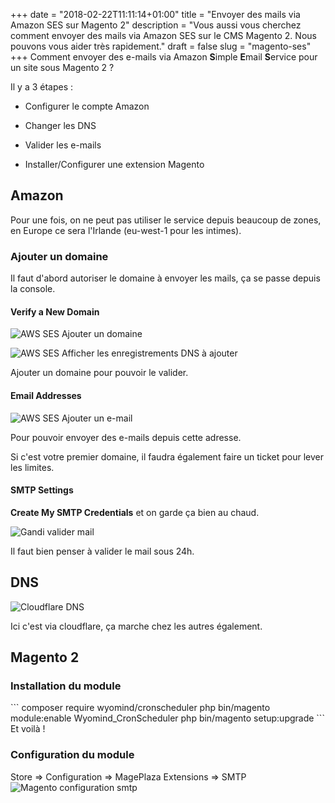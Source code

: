 +++
date = "2018-02-22T11:11:14+01:00"
title = "Envoyer des mails via Amazon SES sur Magento 2"
description = "Vous aussi vous cherchez comment envoyer des mails via Amazon SES sur le CMS Magento 2. Nous pouvons vous aider très rapidement."
draft = false
slug = "magento-ses"
+++
Comment envoyer des e-mails via Amazon **S**imple **E**mail **S**ervice pour un site sous Magento 2 ?

Il y a 3 étapes :

- Configurer le compte Amazon

- Changer les DNS

- Valider les e-mails

- Installer/Configurer une extension Magento

<h2 class="post-title">Amazon</h2>

Pour une fois, on ne peut pas utiliser le service depuis beaucoup de zones, en Europe
ce sera l'Irlande (eu-west-1 pour les intimes).

<h3 class="post-title">Ajouter un domaine</h3>

Il faut d'abord autoriser le domaine à envoyer les mails, ça se passe depuis la console.


<h4 class="post-title">Verify a New Domain</h4>

![AWS SES Ajouter un domaine](/images/12/ses-1.png)

![AWS SES Afficher les enregistrements DNS à ajouter](/images/12/ses-2.png)

Ajouter un domaine pour pouvoir le valider.

<h4 class="post-title">Email Addresses</h4>

![AWS SES Ajouter un e-mail](/images/12/ses-3.png)

Pour pouvoir envoyer des e-mails depuis cette adresse. 

Si c'est votre premier domaine, il faudra également faire un ticket pour lever les limites.

<h4 class="post-title">SMTP Settings</h4>

**Create My SMTP Credentials** et on garde ça bien au chaud.

![Gandi valider mail](/images/12/mail-1.png)

Il faut bien penser à valider le mail sous 24h.

<h2 class="post-title">DNS</h2>

![Cloudflare DNS](/images/12/cf_1.png)

Ici c'est via cloudflare, ça marche chez les autres également.

<h2 class="post-title">Magento 2</h2>
<h3 class="post-title">Installation du module</h3>
```
composer require wyomind/cronscheduler
php bin/magento module:enable Wyomind_CronScheduler
php bin/magento setup:upgrade
```
Et voilà !

<h3 class="post-title">Configuration du module</h3>

Store => Configuration => MagePlaza Extensions => SMTP
![Magento configuration smtp](/images/12/magento-1.png)